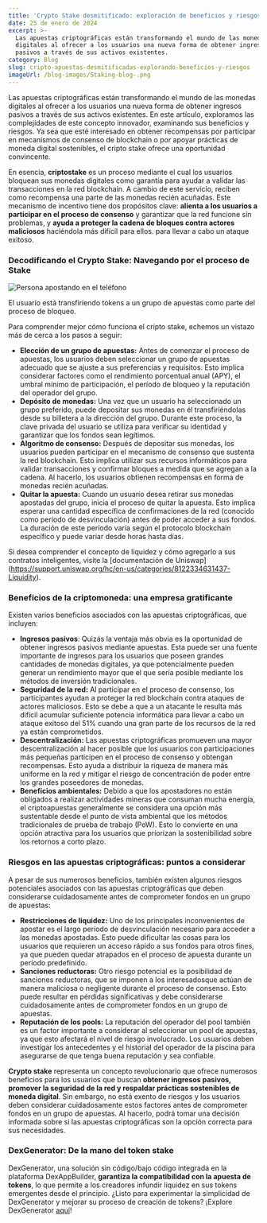 ```yaml
---
title: 'Crypto Stake desmitificado: exploración de beneficios y riesgos'
date: 25 de enero de 2024
excerpt: >-
  Las apuestas criptográficas están transformando el mundo de las monedas
  digitales al ofrecer a los usuarios una nueva forma de obtener ingresos
  pasivos a través de sus activos existentes.
category: Blog
slug: cripto-apuestas-desmitificadas-explorando-beneficios-y-riesgos
imageUrl: /blog-images/Staking-blog-.png
---
```

Las apuestas criptográficas están transformando el mundo de las monedas digitales al ofrecer a los usuarios una nueva forma de obtener ingresos pasivos a través de sus activos existentes. En este artículo, exploramos las complejidades de este concepto innovador, examinando sus beneficios y riesgos. Ya sea que esté interesado en obtener recompensas por participar en mecanismos de consenso de blockchain o por apoyar prácticas de moneda digital sostenibles, el cripto stake ofrece una oportunidad convincente.

En esencia, **criptostake** es un proceso mediante el cual los usuarios bloquean sus monedas digitales como garantía para ayudar a validar las transacciones en la red blockchain. A cambio de este servicio, reciben como recompensa una parte de las monedas recién acuñadas. Este mecanismo de incentivo tiene dos propósitos clave: **alienta a los usuarios a participar en el proceso de consenso** y garantizar que la red funcione sin problemas, y **ayuda a proteger la cadena de bloques contra actores maliciosos** haciéndola más difícil para ellos. para llevar a cabo un ataque exitoso.

### Decodificando el Crypto Stake: Navegando por el proceso de Stake

![Persona apostando en el teléfono](/blog-images/266e7068-6b9d-4c70-aac7-95533dc7d4f8.jpg)

El usuario está transfiriendo tokens a un grupo de apuestas como parte del proceso de bloqueo.

Para comprender mejor cómo funciona el cripto stake, echemos un vistazo más de cerca a los pasos a seguir:

* **Elección de un grupo de apuestas:** Antes de comenzar el proceso de apuestas, los usuarios deben seleccionar un grupo de apuestas adecuado que se ajuste a sus preferencias y requisitos. Esto implica considerar factores como el rendimiento porcentual anual (APY), el umbral mínimo de participación, el período de bloqueo y la reputación del operador del grupo.
* **Depósito de monedas:** Una vez que un usuario ha seleccionado un grupo preferido, puede depositar sus monedas en él transfiriéndolas desde su billetera a la dirección del grupo. Durante este proceso, la clave privada del usuario se utiliza para verificar su identidad y garantizar que los fondos sean legítimos.
* **Algoritmo de consenso:** Después de depositar sus monedas, los usuarios pueden participar en el mecanismo de consenso que sustenta la red blockchain. Esto implica utilizar sus recursos informáticos para validar transacciones y confirmar bloques a medida que se agregan a la cadena. Al hacerlo, los usuarios obtienen recompensas en forma de monedas recién acuñadas.
* **Quitar la apuesta:** Cuando un usuario desea retirar sus monedas apostadas del grupo, inicia el proceso de quitar la apuesta. Esto implica esperar una cantidad específica de confirmaciones de la red (conocido como período de desvinculación) antes de poder acceder a sus fondos. La duración de este período varía según el protocolo blockchain específico y puede variar desde horas hasta días.

Si desea comprender el concepto de liquidez y cómo agregarlo a sus contratos inteligentes, visite la [documentación de Uniswap] (https://support.uniswap.org/hc/en-us/categories/8122334631437-Liquidity).

### Beneficios de la criptomoneda: una empresa gratificante

Existen varios beneficios asociados con las apuestas criptográficas, que incluyen:

* **Ingresos pasivos**: Quizás la ventaja más obvia es la oportunidad de obtener ingresos pasivos mediante apuestas. Esta puede ser una fuente importante de ingresos para los usuarios que poseen grandes cantidades de monedas digitales, ya que potencialmente pueden generar un rendimiento mayor que el que sería posible mediante los métodos de inversión tradicionales.
* **Seguridad de la red:** Al participar en el proceso de consenso, los participantes ayudan a proteger la red blockchain contra ataques de actores maliciosos. Esto se debe a que a un atacante le resulta más difícil acumular suficiente potencia informática para llevar a cabo un ataque exitoso del 51% cuando una gran parte de los recursos de la red ya están comprometidos.
* **Descentralización:** Las apuestas criptográficas promueven una mayor descentralización al hacer posible que los usuarios con participaciones más pequeñas participen en el proceso de consenso y obtengan recompensas. Esto ayuda a distribuir la riqueza de manera más uniforme en la red y mitigar el riesgo de concentración de poder entre los grandes poseedores de monedas.
* **Beneficios ambientales:** Debido a que los apostadores no están obligados a realizar actividades mineras que consuman mucha energía, el criptoapuestas generalmente se considera una opción más sustentable desde el punto de vista ambiental que los métodos tradicionales de prueba de trabajo (PoW). Esto lo convierte en una opción atractiva para los usuarios que priorizan la sostenibilidad sobre los retornos a corto plazo.

### Riesgos en las apuestas criptográficas: puntos a considerar

A pesar de sus numerosos beneficios, también existen algunos riesgos potenciales asociados con las apuestas criptográficas que deben considerarse cuidadosamente antes de comprometer fondos en un grupo de apuestas:

* **Restricciones de liquidez:** Uno de los principales inconvenientes de apostar es el largo período de desvinculación necesario para acceder a las monedas apostadas. Esto puede dificultar las cosas para los usuarios que requieren un acceso rápido a sus fondos para otros fines, ya que pueden quedar atrapados en el proceso de apuesta durante un período predefinido.
* **Sanciones reductoras:** Otro riesgo potencial es la posibilidad de sanciones reductoras, que se imponen a los interesados ​​que actúan de manera maliciosa o negligente durante el proceso de consenso. Esto puede resultar en pérdidas significativas y debe considerarse cuidadosamente antes de comprometer fondos en un grupo de apuestas.
* **Reputación de los pools:** La reputación del operador del pool también es un factor importante a considerar al seleccionar un pool de apuestas, ya que esto afectará el nivel de riesgo involucrado. Los usuarios deben investigar los antecedentes y el historial del operador de la piscina para asegurarse de que tenga buena reputación y sea confiable.

**Crypto stake** representa un concepto revolucionario que ofrece numerosos beneficios para los usuarios que buscan **obtener ingresos pasivos, promover la seguridad de la red y respaldar prácticas sostenibles de moneda digital**. Sin embargo, no está exento de riesgos y los usuarios deben considerar cuidadosamente estos factores antes de comprometer fondos en un grupo de apuestas. Al hacerlo, podrá tomar una decisión informada sobre si las apuestas criptográficas son la opción correcta para sus necesidades.

### DexGenerator: De la mano del token stake

DexGenerator, una solución sin código/bajo código integrada en la plataforma DexAppBuilder, **garantiza la compatibilidad con la apuesta de tokens**, lo que permite a los creadores infundir liquidez en sus tokens emergentes desde el principio. ¿Listo para experimentar la simplicidad de DexGenerator y mejorar su proceso de creación de tokens? ¡Explore DexGenerator [aquí](https://dexappbuilder.dexkit.com/forms/contracts/create)!
